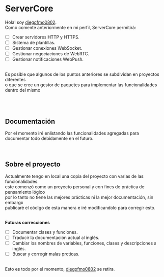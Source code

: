 # ServerCore

Hola! soy [diegofmo0802](https://diegofmo0802.github.io).<br/>
Como comente  anteriormente en mi perfil, ServerCore permitirá:
- [ ] Crear servidores HTTP y HTTPS.
- [ ] Sistema de plantillas.
- [ ] Gestionar conexiones WebSocket.
- [ ] Gestionar negociaciones de WebRTC.
- [ ] Gestionar notificaciones WebPush.
<br/>
Es posible que algunos de los puntos anteriores se subdividan en proyectos diferentes<br/>
o que se cree un gestor de paquetes para implementar las funcionalidades dentro del mismo<br/>
<br/><br/><br/>

## Documentación 
Por el momento iré enlistando las funcionalidades agregadas para documentar todo debidamente en el futuro.
<br/><br/><br/>

## Sobre el proyecto
Actualmente tengo en local una copia del proyecto con varias de las funcionalidades<br/>
este comenzó como un proyecto personal y con fines de práctica de pensamiento lógico<br/>
por lo tanto no tiene las mejores prácticas ni la mejor documentación, sin embargo<br/>
publicaré el código de esta manera e iré modificandolo para corregir esto.
<br/><br/>

**Futuras correcciones**
- [ ] Documentar clases y funciones.
- [ ] Traducir la documentación actual al inglés.
- [ ] Cambiar los nombres de variables, funciones, clases y descripciones a inglés.
- [ ] Buscar y corregir malas prcticas.
<br/><br/>

Esto es todo por el momento, [diegofmo0802](https://diegofmo0802.github.io) se retira.

